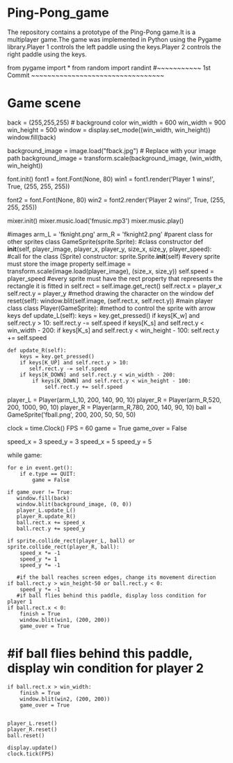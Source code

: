 # Ping-Pong_game
The repository contains a prototype of the Ping-Pong game.It is a multiplayer game.The game was implemented in Python using the Pygame library.Player 1 controls the left paddle using the keys.Player 2 controls the right paddle using the keys.

from pygame import *
from random import randint
#~~~~~~~~~~~ 1st Commit ~~~~~~~~~~~~~~~~~~~~~~~~~~~~~~~~~
# Game scene
back = (255,255,255) # background color
win_width = 600
win_width = 900
win_height = 500
window = display.set_mode((win_width, win_height))
window.fill(back)

background_image = image.load("fback.jpg")  # Replace with your image path
background_image = transform.scale(background_image, (win_width, win_height))

font.init()
font1 = font.Font(None, 80)
win1 = font1.render('Player 1 wins!', True, (255, 255, 255))

font2 = font.Font(None, 80)
win2 = font2.render('Player 2 wins!', True, (255, 255, 255))

mixer.init()
mixer.music.load('fmusic.mp3')
mixer.music.play()

#images
arm_L = 'fknight.png'
arm_R = 'fknight2.png'
#parent class for other sprites
class GameSprite(sprite.Sprite):
#class constructor
  def __init__(self, player_image, player_x, player_y, size_x, size_y, player_speed):
      #call for the class (Sprite) constructor:
      sprite.Sprite.__init__(self)
      #every sprite must store the image property
      self.image = transform.scale(image.load(player_image), (size_x, size_y))
      self.speed = player_speed
      #every sprite must have the rect property that represents the rectangle it is fitted in
      self.rect = self.image.get_rect()
      self.rect.x = player_x
      self.rect.y = player_y
#method drawing the character on the window
  def reset(self):
      window.blit(self.image, (self.rect.x, self.rect.y))
#main player class
class Player(GameSprite):
  #method to control the sprite with arrow keys
    def update_L(self):
        keys = key.get_pressed()
        if keys[K_w] and self.rect.y > 10:
           self.rect.y -= self.speed
        if keys[K_s] and self.rect.y < win_width - 200:
            if keys[K_s] and self.rect.y < win_height - 100:
                self.rect.y += self.speed

    def update_R(self):
        keys = key.get_pressed()
        if keys[K_UP] and self.rect.y > 10:
           self.rect.y -= self.speed
        if keys[K_DOWN] and self.rect.y < win_width - 200:
            if keys[K_DOWN] and self.rect.y < win_height - 100:
                self.rect.y += self.speed


player_L = Player(arm_L,10, 200, 140, 90, 10)
player_R = Player(arm_R,520, 200, 1000, 90, 10)
player_R = Player(arm_R,780, 200, 140, 90, 10)
ball = GameSprite('fball.png', 200, 200, 50, 50, 50)

clock = time.Clock()
FPS = 60
game = True
game_over = False


speed_x = 3
speed_y = 3
speed_x = 5
speed_y = 5

while game:

    for e in event.get():
        if e.type == QUIT:
            game = False

    if game_over != True:
       window.fill(back)
       window.blit(background_image, (0, 0))
       player_L.update_L()
       player_R.update_R()
       ball.rect.x += speed_x
       ball.rect.y += speed_y

    if sprite.collide_rect(player_L, ball) or sprite.collide_rect(player_R, ball):
        speed_x *= -1
        speed_y *= 1
        speed_y *= -1

       #if the ball reaches screen edges, change its movement direction
    if ball.rect.y > win_height-50 or ball.rect.y < 0:
        speed_y *= -1
       #if ball flies behind this paddle, display loss condition for player 1
    if ball.rect.x < 0:
        finish = True
        window.blit(win1, (200, 200))
        game_over = True


#        #if ball flies behind this paddle, display win condition for player 2
    if ball.rect.x > win_width:
        finish = True
        window.blit(win2, (200, 200))
        game_over = True


    player_L.reset()
    player_R.reset()
    ball.reset()

    display.update()
    clock.tick(FPS)


        
       
        


